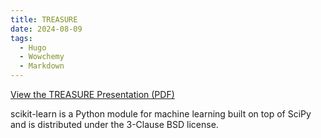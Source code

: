 ```yaml
---
title: TREASURE
date: 2024-08-09
tags:
  - Hugo
  - Wowchemy
  - Markdown
---
```


[View the TREASURE Presentation (PDF)](static/uploads/TREASURE-Presentation.pdf)

scikit-learn is a Python module for machine learning built on top of SciPy and is distributed under the 3-Clause BSD license.

<!--more-->
